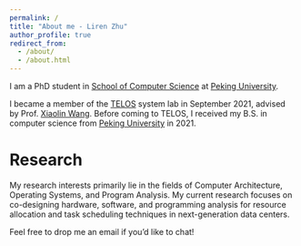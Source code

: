 ```yaml
---
permalink: /
title: "About me - Liren Zhu"
author_profile: true
redirect_from: 
  - /about/
  - /about.html
---
```


I am a PhD student in [School of Computer Science](https://cs.pku.edu.cn/English/Home.htm) at [Peking University](https://english.pku.edu.cn/).

I became a member of the [TELOS](https://telos-syslab.github.io/) system lab in September 2021, advised by Prof. [Xiaolin Wang](https://cs.pku.edu.cn/info/1083/1703.htm). Before coming to TELOS, I received my B.S. in computer science from [Peking University](https://www.pku.edu.cn/) in 2021.

Research
======
My research interests primarily lie in the fields of Computer Architecture, Operating Systems, and Program Analysis. My current research focuses on co-designing hardware, software, and programming analysis for resource allocation and task scheduling techniques in next-generation data centers.

Feel free to drop me an email if you’d like to chat!



